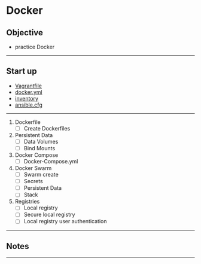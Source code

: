 # Docker

## Objective
* practice Docker

---

## Start up
* [Vagrantfile](Vagrantfile)
* [docker.yml](docker.yml)
* [inventory](inventory)
* [ansible.cfg](ansible.cfg)

---

1. Dockerfile
	- [ ] Create Dockerfiles

2. Persistent Data
	- [ ] Data Volumes
	- [ ] Bind Mounts

3. Docker Compose
	- [ ] Docker-Compose.yml

4. Docker Swarm
	- [ ] Swarm create
	- [ ] Secrets
	- [ ] Persistent Data
	- [ ] Stack

5. Registries
	- [ ] Local registry
	- [ ] Secure local registry
	- [ ] Local registry user authentication

---

## Notes

---
